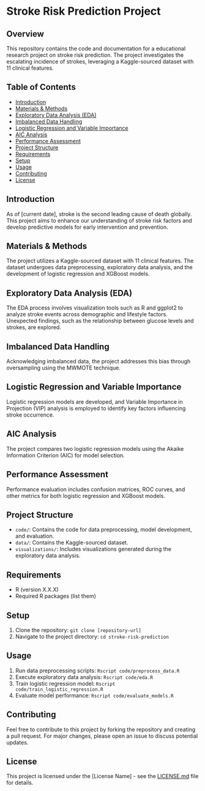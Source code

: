# Stroke Risk Prediction Project

## Overview
This repository contains the code and documentation for a educational research project on stroke risk prediction. The project investigates the escalating incidence of strokes, leveraging a Kaggle-sourced dataset with 11 clinical features.

## Table of Contents
- [Introduction](#introduction)
- [Materials & Methods](#materials--methods)
- [Exploratory Data Analysis (EDA)](#exploratory-data-analysis-eda)
- [Imbalanced Data Handling](#imbalanced-data-handling)
- [Logistic Regression and Variable Importance](#logistic-regression-and-variable-importance)
- [AIC Analysis](#aic-analysis)
- [Performance Assessment](#performance-assessment)
- [Project Structure](#project-structure)
- [Requirements](#requirements)
- [Setup](#setup)
- [Usage](#usage)
- [Contributing](#contributing)
- [License](#license)

## Introduction
As of [current date], stroke is the second leading cause of death globally. This project aims to enhance our understanding of stroke risk factors and develop predictive models for early intervention and prevention.

## Materials & Methods
The project utilizes a Kaggle-sourced dataset with 11 clinical features. The dataset undergoes data preprocessing, exploratory data analysis, and the development of logistic regression and XGBoost models.

## Exploratory Data Analysis (EDA)
The EDA process involves visualization tools such as R and ggplot2 to analyze stroke events across demographic and lifestyle factors. Unexpected findings, such as the relationship between glucose levels and strokes, are explored.

## Imbalanced Data Handling
Acknowledging imbalanced data, the project addresses this bias through oversampling using the MWMOTE technique.

## Logistic Regression and Variable Importance
Logistic regression models are developed, and Variable Importance in Projection (VIP) analysis is employed to identify key factors influencing stroke occurrence.

## AIC Analysis
The project compares two logistic regression models using the Akaike Information Criterion (AIC) for model selection.

## Performance Assessment
Performance evaluation includes confusion matrices, ROC curves, and other metrics for both logistic regression and XGBoost models.

## Project Structure
- `code/`: Contains the code for data preprocessing, model development, and evaluation.
- `data/`: Contains the Kaggle-sourced dataset.
- `visualizations/`: Includes visualizations generated during the exploratory data analysis.

## Requirements
- R (version X.X.X)
- Required R packages (list them)

## Setup
1. Clone the repository: `git clone [repository-url]`
2. Navigate to the project directory: `cd stroke-risk-prediction`

## Usage
1. Run data preprocessing scripts: `Rscript code/preprocess_data.R`
2. Execute exploratory data analysis: `Rscript code/eda.R`
3. Train logistic regression model: `Rscript code/train_logistic_regression.R`
4. Evaluate model performance: `Rscript code/evaluate_models.R`

## Contributing
Feel free to contribute to this project by forking the repository and creating a pull request. For major changes, please open an issue to discuss potential updates.

## License
This project is licensed under the [License Name] - see the [LICENSE.md](LICENSE.md) file for details.
